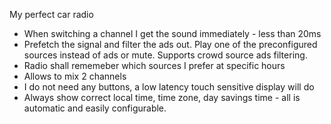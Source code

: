 My perfect car radio

* When switching a channel I get the sound immediately - less than 20ms
* Prefetch the signal and filter the ads out. Play one of the preconfigured sources instead of ads or mute. Supports crowd source ads filtering.
* Radio shall rememeber which sources I prefer at specific hours  
* Allows to mix 2 channels
* I do not need any buttons, a low latency touch sensitive display will do
* Always show correct local time, time zone, day savings time - all is automatic and easily configurable.


